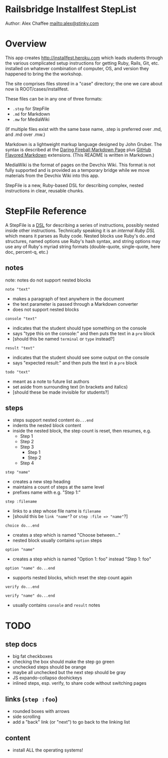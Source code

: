 # Railsbridge Installfest StepList

Author: Alex Chaffee <mailto:alex@stinky.com>

# Overview

This app creates <http://installfest.heroku.com> which leads students through the various complicated setup instructions for getting Ruby, Rails, Git, etc. installed on whatever combination of computer, OS, and version they happened to bring the the workshop.

The site comprises files stored in a "case" directory; the one we care about now is ROOT/cases/installfest.

These files can be in any one of three formats:

* `.step` for StepFile
* `.md` for Markdown
* `.mw` for MediaWiki

(If multiple files exist with the same base name, .step is preferred over .md, and .md over .mw.)

Markdown is a lightweight markup language designed by John Gruber. The syntax is described at the [Daring Fireball Markdown Page](http://google.com/search?q=markdown+syntax) plus [GitHub Flavored Markdown](http://github.github.com/github-flavored-markdown/) extensions. (This README is written in Markdown.)

MediaWiki is the format of pages on the Devchix Wiki. This format is not fully supported and is provided as a temporary bridge while we move materials from the Devchix Wiki into this app.

StepFile is a new, Ruby-based DSL for describing complex, nested instructions in clear, reusable chunks.

# StepFile Reference

A StepFile is a [DSL](http://en.wikipedia.org/wiki/domain+specific+language) for describing a series of instructions, possibly nested inside other instructions. Technically speaking it is an *internal Ruby DSL* which means it parses as Ruby code. Nested blocks use Ruby's do..end structures, named options use Ruby's hash syntax, and string options may use any of Ruby's myriad string formats (double-quote, single-quote, here doc, percent-q, etc.)

## notes

note: notes do not support nested blocks

`note "text"`

  * makes a paragraph of text anywhere in the document
  * the text parameter is passed through a Markdown converter
  * does not support nested blocks

`console "text"`

  * indicates that the student should type something on the console
  * says "type this on the console:" and then puts the text in a `pre` block
  * [should this be named `terminal` or `type` instead?]

`result "text"`

  * indicates that the student should see some output on the console
  * says "expected result:" and then puts the text in a `pre` block

`todo "text"`

  * meant as a note to future list authors
  * set aside from surrounding text (in brackets and italics)
  * [should these be made invisible for students?]

## steps

* steps support nested content `do...end`
* indents the nested block content
* inside the nested block, the step count is reset, then resumes, e.g.
  * Step 1
  * Step 2
  * Step 3
      * Step 1
      * Step 2
  * Step 4

`step "name"`

  * creates a new step heading
  * maintains a count of steps at the same level
  * prefixes name with e.g. "Step 1:"

`step :filename`

  * links to a step whose file name is `filename`
  * [should this be `link "name"`? or `step :file => "name"`?]

`choice do...end`

  * creates a step which is named "Choose between..."
  * nested block usually contains `option` steps

`option "name"`

  * creates a step which is named "Option 1: foo" instead "Step 1: foo"

`option "name" do...end`

  * supports nested blocks, which reset the step count again

`verify do...end`

`verify "name" do...end`

  * usually contains `console` and `result` notes


# TODO

## step docs
* big fat checkboxes
* checking the box should make the step go green
* unchecked steps should be orange
* maybe all unchecked but the next step should be gray
* JS expando-collapso doohickeys
* inlined steps, esp. verify, to share code without switching pages

## links (`step :foo`)
* rounded boxes with arrows
* side scrolling
* add a "back" link (or "next") to go back to the linking list

## content
* install ALL the operating systems!



